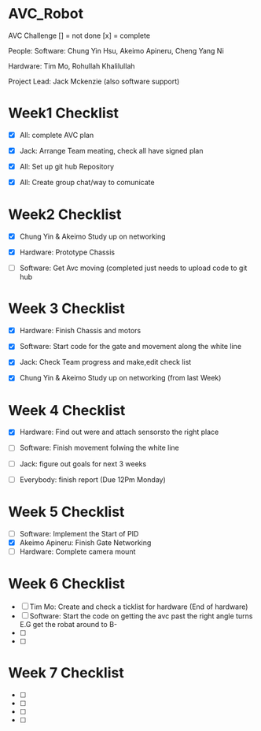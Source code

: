 # AVC_Robot
AVC Challenge
[] = not done [x] = complete

People:
Software: Chung Yin Hsu, Akeimo Apineru, Cheng Yang Ni 

Hardware: Tim Mo, Rohullah Khalilullah

Project Lead: Jack Mckenzie (also software support)

# Week1 Checklist
- [x] All: complete AVC plan

- [x] Jack: Arrange Team meating, check all have signed plan

- [x] All: Set up git hub Repository

- [x] All: Create group chat/way to comunicate 

# Week2 Checklist 

- [x] Chung Yin & Akeimo Study up on networking

- [x] Hardware: Prototype Chassis

- [ ] Software: Get Avc moving (completed just needs to upload code to git hub

# Week 3 Checklist 
- [x] Hardware: Finish Chassis and motors

- [x] Software: Start code for the gate and movement along the white line 

- [x] Jack: Check Team progress and make,edit check list

- [x] Chung Yin & Akeimo Study up on networking (from last Week)

# Week 4 Checklist

- [x] Hardware: Find out were and attach sensorsto the right place 

- [ ] Software: Finish movement folwing the white line 

- [ ] Jack: figure out goals for next 3 weeks
- [ ] Everybody: finish report (Due 12Pm Monday)

# Week 5 Checklist 

- [ ] Software: Implement the Start of PID
- [x] Akeimo Apineru: Finish Gate Networking 
- [ ] Hardware: Complete camera mount

# Week 6 Checklist

- [ ] Tim Mo: Create and check a ticklist for hardware (End of hardware)
- [ ] Software: Start the code on getting the avc past the right angle turns E.G get the robat around to B-
- [ ]
- [ ]

# Week 7 Checklist 

- [ ]
- [ ]
- [ ]
- [ ]
